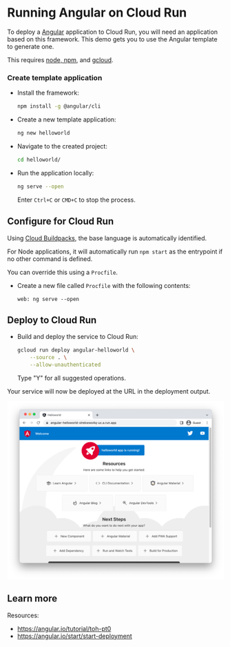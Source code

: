 # Running Angular on Cloud Run

<!--- Generated 2022-08-24 06:28:16.937842 -->

To deploy a [Angular](https://angular.io/) application to Cloud Run, you will need an application
based on this framework. This demo gets you to use the Angular template to generate one. 

This requires [node, npm](https://cloud.google.com/nodejs/docs/setup), and [gcloud](https://cloud.google.com/sdk/docs/install). 

### Create template application


* Install the framework:

    ```bash
    npm install -g @angular/cli
    ```

* Create a new template application:

    ```bash
    ng new helloworld
    ```




* Navigate to the created project:

    ```bash
    cd helloworld/
    ```

* Run the application locally:

    ```bash
    ng serve --open
    ```

    Enter `Ctrl+C` or `CMD+C` to stop the process.


## Configure for Cloud Run

Using [Cloud Buildpacks](https://github.com/GoogleCloudPlatform/buildpacks), 
the base language is automatically identified.


For Node applications, it will automatically run `npm start` as the entrypoint if no other command is defined. 



You can override this using a `Procfile`. 

* Create a new file called `Procfile` with the following contents: 

    ```
    web: ng serve --open
    ```






## Deploy to Cloud Run

* Build and deploy the service to Cloud Run: 


    ```bash
    gcloud run deploy angular-helloworld \
        --source . \
        --allow-unauthenticated 
    ```

    Type "Y" for all suggested operations.


Your service will now be deployed at the URL in the deployment output.

![Example Angular deployment](example.png)





## Learn more

Resources: 

- https://angular.io/tutorial/toh-pt0
- https://angular.io/start/start-deployment
